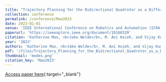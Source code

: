 ```yaml
---
title: "Trajectory Planning for the Bidirectional Quadrotor as a Differentially Flat Hybrid System"
collection: conference
permalink: /conference/Mao2023
date: 2023-01-01
venue: 'IEEE International Conference on Robotics and Automation (ICRA)'
paperurl: 'https://ieeexplore.ieee.org/document/10160320'
citation: 'Katherine Mao, <b>Jake Welde</b>, M. Ani Hsieh, and Vijay Kumar. &quot;Trajectory Planning for the Bidirectional Quadrotor as a Differentially Flat Hybrid System.&quot; IEEE International Conference on Robotics and Automation (ICRA), 2023.'
year: '2023'
authors: 'Katherine Mao, <b>Jake Welde</b>, M. Ani Hsieh, and Vijay Kumar'
pdf: '/files/Trajectory_Planning_for_the_Bidirectional_Quadrotor_as_a_Differentially_Flat_Hybrid_System.pdf'
thumbnail: 'modes.png'
citation_key: 'Mao2023'
---
```

[Access paper here](https://ieeexplore.ieee.org/document/10160320){:target="_blank"}
